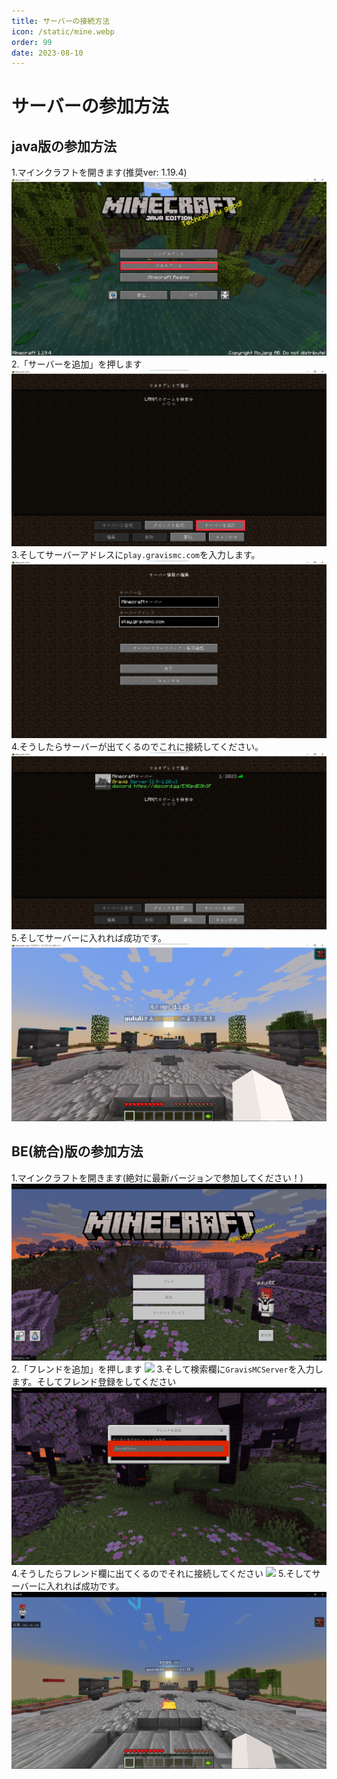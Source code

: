 ```yaml
---
title: サーバーの接続方法
icon: /static/mine.webp
order: 99
date: 2023-08-10
---
```


# サーバーの参加方法

## java版の参加方法
1.マインクラフトを開きます(推奨ver: 1.19.4)
![](/static/join/1.png)
2.「サーバーを追加」を押します
![](/static/join/2.png)
3.そしてサーバーアドレスに```play.gravismc.com```を入力します。
![](/static/join/3.png)
4.そうしたらサーバーが出てくるのでこれに接続してください。
![](/static/join/4.png)
5.そしてサーバーに入れれば成功です。
![](/static/join/5.png)

## BE(統合)版の参加方法
1.マインクラフトを開きます(絶対に最新バージョンで参加してください！)
![](/static/join/be1.png)
2.「フレンドを追加」を押します
![](/static/join/be2.png)
3.そして検索欄に```GravisMCServer```を入力します。そしてフレンド登録をしてください
![](/static/join/be3.png)
4.そうしたらフレンド欄に出てくるのでそれに接続してください
![](/static/join/be4.png)
5.そしてサーバーに入れれば成功です。
![](/static/join/be5.png)

